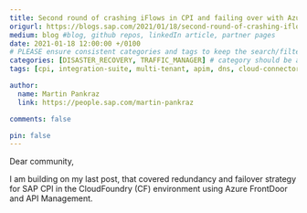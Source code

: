 ```yaml
---
title: Second round of crashing iFlows in CPI and failing over with Azure – even simpler
origurl: https://blogs.sap.com/2021/01/18/second-round-of-crashing-iflows-in-cpi-and-failing-over-with-azure-even-simpler/
medium: blog #blog, github repos, linkedIn article, partner pages
date: 2021-01-18 12:00:00 +/0100
# PLEASE ensure consistent categories and tags to keep the search/filtering meaningful!
categories: [DISASTER_RECOVERY, TRAFFIC_MANAGER] # category should be a topic and sub-category primary product
tags: [cpi, integration-suite, multi-tenant, apim, dns, cloud-connector, s4, failover, sap-btp]     # TAG names should always be lowercase

author:
  name: Martin Pankraz
  link: https://people.sap.com/martin-pankraz

comments: false

pin: false
---
```


Dear community,

I am building on my last post, that covered redundancy and failover strategy for SAP CPI in the CloudFoundry (CF) environment using Azure FrontDoor and API Management.
